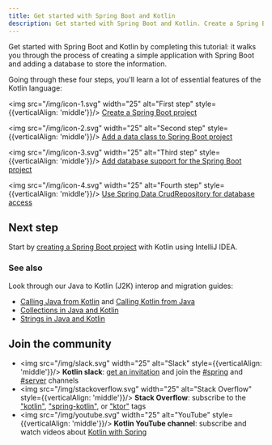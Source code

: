 ```yaml
---
title: Get started with Spring Boot and Kotlin
description: Get started with Spring Boot and Kotlin. Create a Spring Boot application with Kotlin.
---
```



Get started with Spring Boot and Kotlin by completing this tutorial: it walks you through the process of creating a simple 
application with Spring Boot and adding a database to store the information.  

Going through these four steps, you'll learn a lot of essential features of the Kotlin language: 

<img src="/img/icon-1.svg" width="25" alt="First step" style={{verticalAlign: 'middle'}}/>  [Create a Spring Boot project](jvm-create-project-with-spring-boot.md)

<img src="/img/icon-2.svg" width="25" alt="Second step" style={{verticalAlign: 'middle'}}/> [Add a data class to Spring Boot project](jvm-spring-boot-add-data-class.md)

<img src="/img/icon-3.svg" width="25" alt="Third step" style={{verticalAlign: 'middle'}}/>  [Add database support for the Spring Boot project](jvm-spring-boot-add-db-support.md)

<img src="/img/icon-4.svg" width="25" alt="Fourth step" style={{verticalAlign: 'middle'}}/> [Use Spring Data CrudRepository for database access](jvm-spring-boot-using-crudrepository.md)

## Next step

Start by [creating a Spring Boot project](jvm-create-project-with-spring-boot.md) with Kotlin using IntelliJ IDEA.

### See also

Look through our Java to Kotlin (J2K) interop and migration guides:

* [Calling Java from Kotlin](java-interop.md) and [Calling Kotlin from Java](java-to-kotlin-interop.md)
* [Collections in Java and Kotlin](java-to-kotlin-collections-guide.md)
* [Strings in Java and Kotlin](java-to-kotlin-idioms-strings.md)

## Join the community

* <img src="/img/slack.svg" width="25" alt="Slack" style={{verticalAlign: 'middle'}}/> **Kotlin slack**: [get an invitation](https://surveys.jetbrains.com/s3/kotlin-slack-sign-up) and join the [#spring](https://kotlinlang.slack.com/archives/C0B8ZTWE4) and [#server](https://kotlinlang.slack.com/archives/C0B8RC352) channels 
* <img src="/img/stackoverflow.svg" width="25" alt="Stack Overflow" style={{verticalAlign: 'middle'}}/> **Stack Overflow**: subscribe to the ["kotlin"](https://stackoverflow.com/questions/tagged/kotlin), ["spring-kotlin"](https://stackoverflow.com/questions/tagged/spring-kotlin), or ["ktor"](https://stackoverflow.com/questions/tagged/ktor) tags
* <img src="/img/youtube.svg" width="25" alt="YouTube" style={{verticalAlign: 'middle'}}/> **Kotlin YouTube channel**: subscribe and watch videos about [Kotlin with Spring](https://www.youtube.com/playlist?list=PLlFc5cFwUnmxOJL0GSSZ1Vot4KL2Vwe7x)